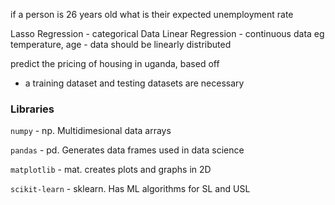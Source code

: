if a person is 26 years old what is their expected unemployment rate

Lasso Regression - categorical Data 
Linear Regression - continuous data eg temperature, age - data should be linearly distributed

predict the pricing of housing in uganda, based off     

* a training dataset and testing datasets are necessary

### Libraries
`numpy` - np. Multidimesional data arrays

`pandas` - pd. Generates data frames used in data science

`matplotlib` - mat. creates plots and graphs in 2D

`scikit-learn` - sklearn. Has ML algorithms for SL and USL